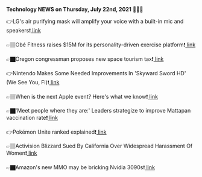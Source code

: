 <b>Technology NEWS on Thursday, July 22nd, 2021</b> 📡📡📡 

👉LG's air purifying mask will amplify your voice with a built-in mic and speakers❗️<a href='https://techblock.club/?p=13277'> link</a>

👉🏽Obé Fitness raises $15M for its personality-driven exercise platform❗️<a href='https://techblock.club/?p=13279'> link</a>

👉🏿Oregon congressman proposes new space tourism tax❗️<a href='https://techblock.club/?p=13281'> link</a>

👉Nintendo Makes Some Needed Improvements In 'Skyward Sword HD' (We See You, Fi)❗️<a href='https://techblock.club/?p=13283'> link</a>

👉🏽When is the next Apple event? Here's what we know❗️<a href='https://techblock.club/?p=13285'> link</a>

👉🏿'Meet people where they are:' Leaders strategize to improve Mattapan vaccination rate❗️<a href='https://techblock.club/?p=13287'> link</a>

👉Pokémon Unite ranked explained❗️<a href='https://techblock.club/?p=13289'> link</a>

👉🏽Activision Blizzard Sued By California Over Widespread Harassment Of Women❗️<a href='https://techblock.club/?p=13291'> link</a>

👉🏿Amazon's new MMO may be bricking Nvidia 3090s❗️<a href='https://techblock.club/?p=13293'> link</a>

